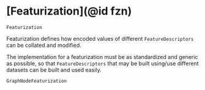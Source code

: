 # [Featurization](@id fzn)

```@docs
Featurization
```

Featurization defines how encoded values of different `FeatureDescriptors` can be collated and modified.

The implementation for a featurization must be as standardized and generic as possible, so that `FeatureDescriptors` that may be built using/use different datasets can be built and used easily.

```@docs
GraphNodeFeaturization
```
